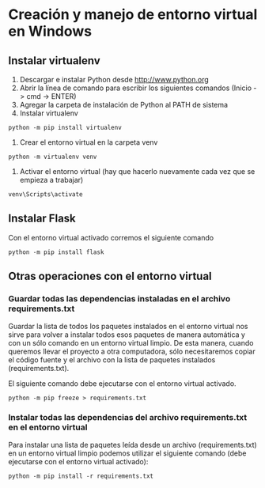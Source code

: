 # Creación y manejo de entorno virtual en Windows

## Instalar virtualenv

1. Descargar e instalar Python desde http://www.python.org
1. Abrir la línea de comando para escribir los siguientes comandos (Inicio -> cmd -> ENTER)
1. Agregar la carpeta de instalación de Python al PATH de sistema
1. Instalar virtualenv
```
python -m pip install virtualenv
```
1. Crear el entorno virtual en la carpeta venv
```
python -m virtualenv venv
```
1. Activar el entorno virtual (hay que hacerlo nuevamente cada vez que se empieza a trabajar)
```
venv\Scripts\activate
```


## Instalar Flask

Con el entorno virtual activado corremos el siguiente comando

```
python -m pip install flask
```


## Otras operaciones con el entorno virtual

### Guardar todas las dependencias instaladas en el archivo requirements.txt

Guardar la lista de todos los paquetes instalados en el entorno virtual nos sirve para volver a instalar todos esos paquetes de manera automática y con un sólo comando en un entorno virtual limpio. De esta manera, cuando queremos llevar el proyecto a otra computadora, sólo necesitaremos copiar el código fuente y el archivo con la lista de paquetes instalados (requirements.txt).  

El siguiente comando debe ejecutarse con el entorno virtual activado.

```
python -m pip freeze > requirements.txt
```

### Instalar todas las dependencias del archivo requirements.txt en el entorno virtual

Para instalar una lista de paquetes leída desde un archivo (requirements.txt) en un entorno virtual limpio podemos utilizar el siguiente comando (debe ejecutarse con el entorno virtual activado):

```
python -m pip install -r requirements.txt
```
